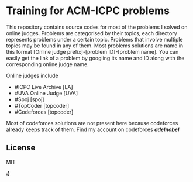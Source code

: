 Training for ACM-ICPC problems  
=========   


This repository contains source codes for most of the problems I solved on online judges. Problems are categorised by their topics, each directory represents problems under a certain topic. Problems that involve multiple topics may be found in any of them. Most problems solutions are name in this format [Online judge prefix]-[problem ID]-[problem name]. You can easily get the link of a problem by googling its name and ID along with the corresponding online judge name.

Online judges include

* #ICPC Live Archive [LA]
* #UVA Online Judge [UVA]
* #Spoj [spoj]
* #TopCoder [topcoder]
* #Codeforces [topcoder]

Most of codeforces solutions are not present here because codeforces already keeps track of them. Find my account on codeforces ***adelnobel***


License
----

MIT

**:)**
